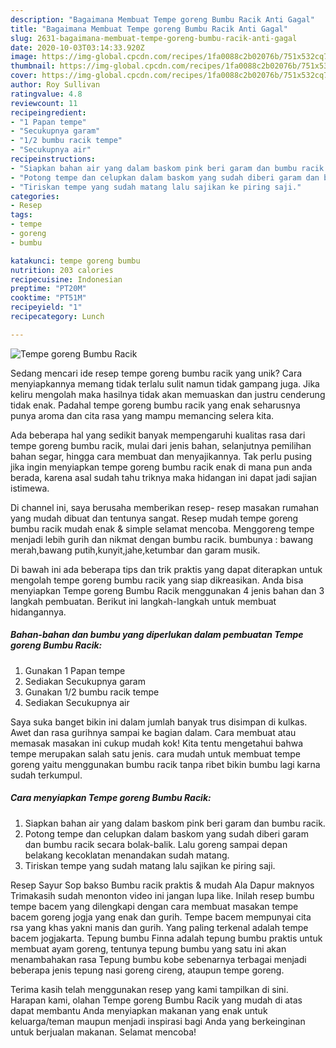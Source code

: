 ```yaml
---
description: "Bagaimana Membuat Tempe goreng Bumbu Racik Anti Gagal"
title: "Bagaimana Membuat Tempe goreng Bumbu Racik Anti Gagal"
slug: 2631-bagaimana-membuat-tempe-goreng-bumbu-racik-anti-gagal
date: 2020-10-03T03:14:33.920Z
image: https://img-global.cpcdn.com/recipes/1fa0088c2b02076b/751x532cq70/tempe-goreng-bumbu-racik-foto-resep-utama.jpg
thumbnail: https://img-global.cpcdn.com/recipes/1fa0088c2b02076b/751x532cq70/tempe-goreng-bumbu-racik-foto-resep-utama.jpg
cover: https://img-global.cpcdn.com/recipes/1fa0088c2b02076b/751x532cq70/tempe-goreng-bumbu-racik-foto-resep-utama.jpg
author: Roy Sullivan
ratingvalue: 4.8
reviewcount: 11
recipeingredient:
- "1 Papan tempe"
- "Secukupnya garam"
- "1/2 bumbu racik tempe"
- "Secukupnya air"
recipeinstructions:
- "Siapkan bahan air yang dalam baskom pink beri garam dan bumbu racik."
- "Potong tempe dan celupkan dalam baskom yang sudah diberi garam dan bumbu racik secara bolak-balik. Lalu goreng sampai depan belakang kecoklatan menandakan sudah matang."
- "Tiriskan tempe yang sudah matang lalu sajikan ke piring saji."
categories:
- Resep
tags:
- tempe
- goreng
- bumbu

katakunci: tempe goreng bumbu 
nutrition: 203 calories
recipecuisine: Indonesian
preptime: "PT20M"
cooktime: "PT51M"
recipeyield: "1"
recipecategory: Lunch

---
```



![Tempe goreng Bumbu Racik](https://img-global.cpcdn.com/recipes/1fa0088c2b02076b/751x532cq70/tempe-goreng-bumbu-racik-foto-resep-utama.jpg)

Sedang mencari ide resep tempe goreng bumbu racik yang unik? Cara menyiapkannya memang tidak terlalu sulit namun tidak gampang juga. Jika keliru mengolah maka hasilnya tidak akan memuaskan dan justru cenderung tidak enak. Padahal tempe goreng bumbu racik yang enak seharusnya punya aroma dan cita rasa yang mampu memancing selera kita.

Ada beberapa hal yang sedikit banyak mempengaruhi kualitas rasa dari tempe goreng bumbu racik, mulai dari jenis bahan, selanjutnya pemilihan bahan segar, hingga cara membuat dan menyajikannya. Tak perlu pusing jika ingin menyiapkan tempe goreng bumbu racik enak di mana pun anda berada, karena asal sudah tahu triknya maka hidangan ini dapat jadi sajian istimewa.

Di channel ini, saya berusaha memberikan resep- resep masakan rumahan yang mudah dibuat dan tentunya sangat. Resep mudah tempe goreng bumbu racik mudah enak &amp; simple selamat mencoba. Menggoreng tempe menjadi lebih gurih dan nikmat dengan bumbu racik. bumbunya : bawang merah,bawang putih,kunyit,jahe,ketumbar dan garam musik.


Di bawah ini ada beberapa tips dan trik praktis yang dapat diterapkan untuk mengolah tempe goreng bumbu racik yang siap dikreasikan. Anda bisa menyiapkan Tempe goreng Bumbu Racik menggunakan 4 jenis bahan dan 3 langkah pembuatan. Berikut ini langkah-langkah untuk membuat hidangannya.

<!--inarticleads1-->

##### Bahan-bahan dan bumbu yang diperlukan dalam pembuatan Tempe goreng Bumbu Racik:

1. Gunakan 1 Papan tempe
1. Sediakan Secukupnya garam
1. Gunakan 1/2 bumbu racik tempe
1. Sediakan Secukupnya air


Saya suka banget bikin ini dalam jumlah banyak trus disimpan di kulkas. Awet dan rasa gurihnya sampai ke bagian dalam. Cara membuat atau memasak masakan ini cukup mudah kok! Kita tentu mengetahui bahwa tempe merupakan salah satu jenis. cara mudah untuk membuat tempe goreng yaitu menggunakan bumbu racik tanpa ribet bikin bumbu lagi karna sudah terkumpul. 

<!--inarticleads2-->

##### Cara menyiapkan Tempe goreng Bumbu Racik:

1. Siapkan bahan air yang dalam baskom pink beri garam dan bumbu racik.
1. Potong tempe dan celupkan dalam baskom yang sudah diberi garam dan bumbu racik secara bolak-balik. Lalu goreng sampai depan belakang kecoklatan menandakan sudah matang.
1. Tiriskan tempe yang sudah matang lalu sajikan ke piring saji.


Resep Sayur Sop bakso Bumbu racik praktis &amp; mudah Ala Dapur maknyos Trimakasih sudah menonton video ini jangan lupa like. Inilah resep bumbu tempe bacem yang dilengkapi dengan cara membuat masakan tempe bacem goreng jogja yang enak dan gurih. Tempe bacem mempunyai cita rsa yang khas yakni manis dan gurih. Yang paling terkenal adalah tempe bacem jogjakarta. Tepung bumbu Finna adalah tepung bumbu praktis untuk membuat ayam goreng, tentunya tepung bumbu yang satu ini akan menambahakan rasa Tepung bumbu kobe sebenarnya terbagai menjadi beberapa jenis tepung nasi goreng cireng, ataupun tempe goreng. 

Terima kasih telah menggunakan resep yang kami tampilkan di sini. Harapan kami, olahan Tempe goreng Bumbu Racik yang mudah di atas dapat membantu Anda menyiapkan makanan yang enak untuk keluarga/teman maupun menjadi inspirasi bagi Anda yang berkeinginan untuk berjualan makanan. Selamat mencoba!

